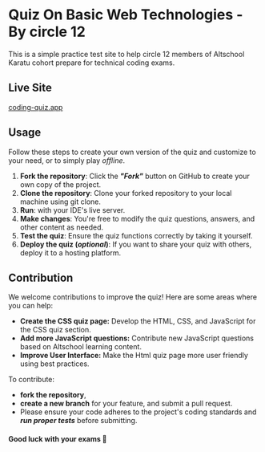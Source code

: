 # Quiz On Basic Web Technologies - By circle 12
This is a simple practice test site to help circle 12 members of Altschool Karatu cohort prepare for technical coding exams.

## Live Site
[coding-quiz.app]()

## Usage
Follow these steps to create your own version of the quiz and customize to your need, or to simply play *offline*.
1. **Fork the repository**: Click the ***"Fork"*** button on GitHub to create your own copy of the project.
2. **Clone the repository**: Clone your forked repository to your local machine using git clone.  
3. **Run**: with your IDE's live server.
4. **Make changes**: You're free to modify the quiz questions, answers, and other content as needed.
5. **Test the quiz**: Ensure the quiz functions correctly by taking it yourself.
6. **Deploy the quiz (*optional*)**: If you want to share your quiz with others, deploy it to a hosting platform.

## Contribution
We welcome contributions to improve the quiz! Here are some areas where you can help:

* **Create the CSS quiz page:** Develop the HTML, CSS, and JavaScript for the CSS quiz section.
* **Add more JavaScript questions:** Contribute new JavaScript questions based on Altschool learning content.
* **Improve User Interface:** Make the Html quiz page more user friendly using best practices.

To contribute:
- **fork the repository**,
- **create a new branch** for your feature, and submit a pull request.
- Please ensure your code adheres to the project's coding standards and ***run proper tests*** before submitting.

#### Good luck with your exams 🎉